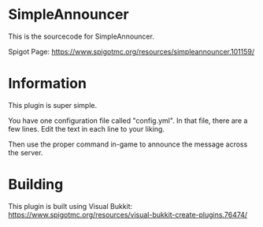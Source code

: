 # SimpleAnnouncer
This is the sourcecode for SimpleAnnouncer.

Spigot Page: https://www.spigotmc.org/resources/simpleannouncer.101159/


# Information
This plugin is super simple.

You have one configuration file called "config.yml".
In that file, there are a few lines. Edit the text in each line to your liking.

Then use the proper command in-game to announce the message across the server.



# Building
This plugin is built using Visual Bukkit: https://www.spigotmc.org/resources/visual-bukkit-create-plugins.76474/
